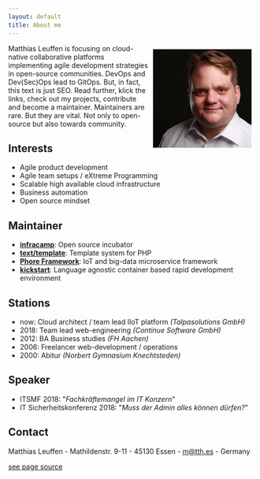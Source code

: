 ```yaml
---
layout: default
title: About me
---
```


<img src="assets/matthias.jpg" style="width:200px; float:right;margin: 10px">

Matthias Leuffen is focusing on cloud-native collaborative platforms implementing 
agile development strategies in open-source communities. DevOps and Dev(Sec)Ops lead to GitOps.
But, in fact, this text is just SEO. Read further, klick the links, check out my projects, 
contribute and become a maintainer. Maintainers are rare. But they are vital. 
Not only to open-source but also towards community.

## Interests

- Agile product development
- Agile team setups / eXtreme Programming
- Scalable high available cloud infrastructure
- Business automation
- Open source mindset

## Maintainer

- **[infracamp](https://infracamp.org)**: Open source incubator
- **[text/template](https://packagist.org/packages/text/template)**: Template system for PHP
- **[Phore Framework](https://github.com/phore)**:  IoT and big-data microservice framework
- **[kickstart](https://github.com/infracamp/kickstart)**: Language agnostic container based rapid development environment

## Stations

- now: Cloud architect / team lead IIoT platform *(Talpasolutions GmbH)*
- 2018: Team lead web-engineering *(Continue Software GmbH)*
- 2012: BA Business studies *(FH Aachen)*
- 2006: Freelancer web-development / operations
- 2000: Abitur *(Norbert Gymnasium Knechtsteden)*

## Speaker

- ITSMF 2018: "*Fachkräftemangel im IT Konzern*"
- IT Sicherheitskonferenz 2018: "*Muss der Admin alles können dürfen?*"

## Contact

Matthias Leuffen - Mathildenstr. 9-11 - 45130 Essen - m@tth.es - Germany

[see page source](https://github.com/dermatthes/leuffen.de)
